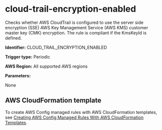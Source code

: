 # cloud\-trail\-encryption\-enabled<a name="cloud-trail-encryption-enabled"></a>

Checks whether AWS CloudTrail is configured to use the server side encryption \(SSE\) AWS Key Management Service \(AWS KMS\) customer master key \(CMK\) encryption\. The rule is compliant if the KmsKeyId is defined\. 

**Identifier:** CLOUD\_TRAIL\_ENCRYPTION\_ENABLED

**Trigger type:** Periodic

**AWS Region:** All supported AWS regions

**Parameters:**

None  

## AWS CloudFormation template<a name="w29aac11c33c17b7c69c15"></a>

To create AWS Config managed rules with AWS CloudFormation templates, see [Creating AWS Config Managed Rules With AWS CloudFormation Templates](aws-config-managed-rules-cloudformation-templates.md)\.